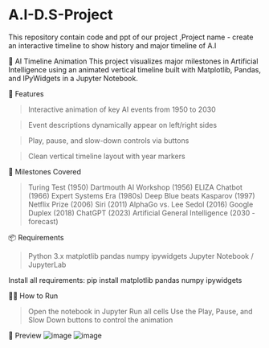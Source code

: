 # A.I-D.S-Project
This repository contain code and ppt of our project ,Project name - create an interactive timeline to show history and major timeline of A.I


🧠 AI Timeline Animation
This project visualizes major milestones in Artificial Intelligence using an animated vertical timeline built with Matplotlib, Pandas, and IPyWidgets in a Jupyter Notebook.

🚀 Features
> Interactive animation of key AI events from 1950 to 2030

> Event descriptions dynamically appear on left/right sides

> Play, pause, and slow-down controls via buttons

> Clean vertical timeline layout with year markers

📌 Milestones Covered
> Turing Test (1950)
> Dartmouth AI Workshop (1956)
> ELIZA Chatbot (1966)
> Expert Systems Era (1980s)
> Deep Blue beats Kasparov (1997)
> Netflix Prize (2006)
> Siri (2011)
> AlphaGo vs. Lee Sedol (2016)
> Google Duplex (2018)
> ChatGPT (2023)
> Artificial General Intelligence (2030 - forecast)


📦 Requirements
> Python 3.x
> matplotlib
> pandas
> numpy
> ipywidgets
> Jupyter Notebook / JupyterLab


Install all requirements:
pip install matplotlib pandas numpy ipywidgets


🧑‍💻 How to Run
> Open the notebook in Jupyter
> Run all cells
> Use the Play, Pause, and Slow Down buttons to control the animation


📸 Preview
![image](https://github.com/user-attachments/assets/15423a83-8a90-48f8-82ac-48b7c31a1783)
![image](https://github.com/user-attachments/assets/20a8c757-58b7-4106-bb72-9d4126280993)

